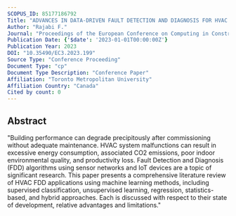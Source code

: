 ```yaml
---
SCOPUS_ID: 85177186792
Title: "ADVANCES IN DATA-DRIVEN FAULT DETECTION AND DIAGNOSIS FOR HVAC SYSTEMS: A REVIEW OF RECENT DEVELOPMENTS"
Author: "Rajabi F."
Journal: "Proceedings of the European Conference on Computing in Construction"
Publication Date: {'$date': '2023-01-01T00:00:00Z'}
Publication Year: 2023
DOI: "10.35490/EC3.2023.199"
Source Type: "Conference Proceeding"
Document Type: "cp"
Document Type Description: "Conference Paper"
Affiliation: "Toronto Metropolitan University"
Affiliation Country: "Canada"
Cited by count: 0
---
```


## Abstract
"Building performance can degrade precipitously after commissioning without adequate maintenance. HVAC system malfunctions can result in excessive energy consumption, associated CO2 emissions, poor indoor environmental quality, and productivity loss. Fault Detection and Diagnosis (FDD) algorithms using sensor networks and IoT devices are a topic of significant research. This paper presents a comprehensive literature review of HVAC FDD applications using machine learning methods, including supervised classification, unsupervised learning, regression, statistics-based, and hybrid approaches. Each is discussed with respect to their state of development, relative advantages and limitations."

